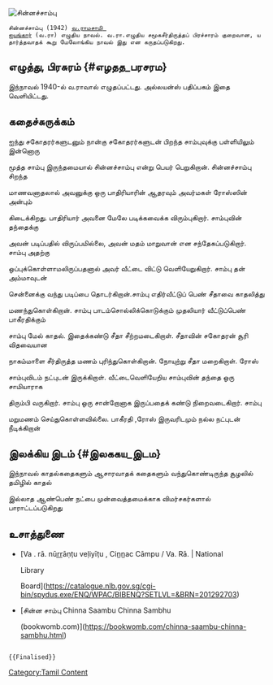 ![சின்னச்சாம்பு](சின்னச்சாம்பு.jpg "சின்னச்சாம்பு")

`சின்னச்சாம்பு (1942) `[`வ.ராமசாமி ஐயங்கார்`](வ.ராமசாமி_ஐயங்கார் "wikilink")` (வ.ரா) எழுதிய நாவல். வ.ரா.எழுதிய சமூகசீர்திருத்தப் பிரச்சாரம் குறைவான, யதார்த்தவாதக் கூறு மேலோங்கிய நாவல் இது என கருதப்படுகிறது.`

## எழுத்து, பிரசுரம் {#எழதத_பரசரம}

இந்நாவல் 1940-ல் வ.ராவால் எழுதப்பட்டது. அல்லயன்ஸ் பதிப்பகம் இதை வெளியிட்டது.

## கதைச்சுருக்கம்

ஐந்து சகோதரர்களுடனும் நான்கு சகோதரர்களுடன் பிறந்த சாம்புவுக்கு பள்ளியிலும் இன்னொரு
மூத்த சாம்பு இருந்தமையால் சின்னச்சாம்பு என்று பெயர் பெறுகிறான். சின்னச்சாம்பு சிறந்த
மாணவனாதலால் அவனுக்கு ஒரு பாதிரியாரின் ஆதரவும் அவர்மகள் ரோஸ்ஸின் அன்பும்
கிடைக்கிறது. பாதிரியார் அவனை மேலே படிக்கவைக்க விரும்புகிறார். சாம்புவின் தந்தைக்கு
அவன் படிப்பதில் விருப்பமில்லை, அவன் மதம் மாறுவான் என சந்தேகப்படுகிறார். சாம்பு அதற்கு
ஒப்புக்கொள்ளாமலிருப்பதனால் அவர் வீட்டை விட்டு வெளியேறுகிறார். சாம்பு தன் அம்மாவுடன்
சென்னைக்கு வந்து படிப்பை தொடர்கிறான்.சாம்பு எதிர்வீட்டுப் பெண் சீதாவை காதலித்து
மணந்துகொள்கிறான். சாம்பு பாடம்சொல்லிக்கொடுக்கும் முதலியார் வீட்டுப்பெண் பாகீரதிக்கும்
சாம்பு மேல் காதல். இதைக்கண்டு சீதா சீற்றமடைகிறாள். சீதாவின் சகோதரன் சூரி விதவையான
நாகம்மாளை சீர்திருத்த மணம் புரிந்துகொள்கிறான். நோயுற்று சீதா மறைகிறாள். ரோஸ்
சாம்புவிடம் நட்புடன் இருக்கிறாள். வீட்டைவெளியேறிய சாம்புவின் தந்தை ஒரு சாமியாராக
திரும்பி வருகிறார். சாம்பு ஒரு சான்றோனாக இருப்பதைக் கண்டு நிறைவடைகிறார். சாம்பு
மறுமணம் செய்துகொள்ளவில்லை. பாகீரதி ,ரோஸ் இருவரிடமும் நல்ல நட்புடன் நீடிக்கிறான்

## இலக்கிய இடம் {#இலககய_இடம}

இந்நாவல் காதல்கதைகளும் ஆசாரவாதக் கதைகளும் வந்துகொண்டிருந்த சூழலில் தமிழில் காதல்
இல்லாத ஆண்பெண் நட்பை முன்வைத்தமைக்காக விமர்சகர்களால் பாராட்டப்படுகிறது

## உசாத்துணை

-   [Va . rā. nūr̲r̲āṇṭu veḷiyīṭu , Cin̲n̲ac Cāmpu / Va. Rā. \| National
    Library
    Board](https://catalogue.nlb.gov.sg/cgi-bin/spydus.exe/ENQ/WPAC/BIBENQ?SETLVL=&BRN=201292703)
-   [சின்ன சாம்பு Chinna Saambu Chinna Sambhu
    (bookwomb.com)](https://bookwomb.com/chinna-saambu-chinna-sambhu.html)

```{=mediawiki}
{{Finalised}}
```
[Category:Tamil Content](Category:Tamil_Content "wikilink")
